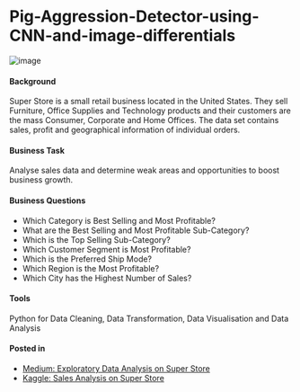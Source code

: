 # Pig-Aggression-Detector-using-CNN-and-image-differentials
![image](https://user-images.githubusercontent.com/81607668/127727120-a11f32fa-3042-4773-b54e-fd1a792fff2f.png)

#### Background
Super Store is a small retail business located in the United States. They sell Furniture, Office Supplies and Technology products and their customers are the mass Consumer, Corporate and Home Offices. The data set contains sales, profit and geographical information of individual orders.

#### Business Task
Analyse sales data and determine weak areas and opportunities to boost business growth.

#### Business Questions
- Which Category is Best Selling and Most Profitable?
- What are the Best Selling and Most Profitable Sub-Category?
- Which is the Top Selling Sub-Category?
- Which Customer Segment is Most Profitable?
- Which is the Preferred Ship Mode?
- Which Region is the Most Profitable?
- Which City has the Highest Number of Sales?

#### Tools
Python for Data Cleaning, Data Transformation, Data Visualisation and Data Analysis

#### Posted in
- [Medium: Exploratory Data Analysis on Super Store](https://medium.com/analytics-vidhya/exploratory-data-analysis-super-store-cb91c37bcb06?source=friends_link&sk=4da79b677c63a8ad63bce6ae84fb5a25)
- [Kaggle: Sales Analysis on Super Store](https://www.kaggle.com/katiehuangx/sales-analysis-super-store)

